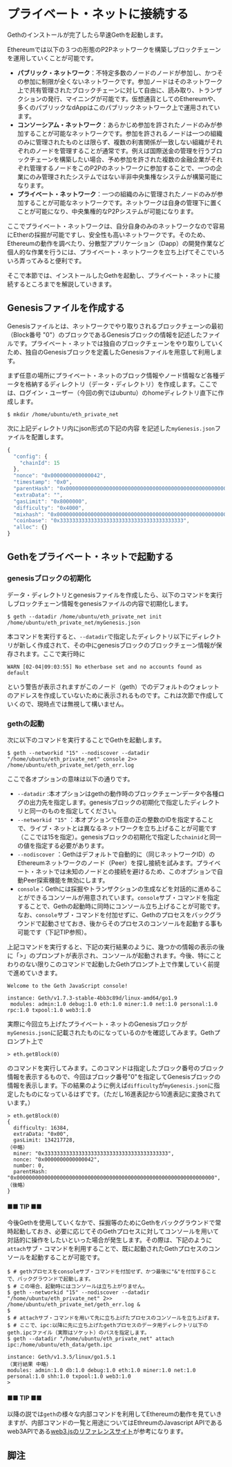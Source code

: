 # プライベート・ネットに接続する

Gethのインストールが完了したら早速Gethを起動します。

Ethereumでは以下の３つの形態のP2Pネットワークを構築しブロックチェーンを運用していくことが可能です。

* **パブリック・ネットワーク**：不特定多数のノードのノードが参加し、かつその参加に制限が全くないネットワークです。参加ノードはそのネットワーク上で共有管理されたブロックチェーンに対して自由に、読み取り、トランザクションの発行、マイニングが可能です。仮想通貨としてのEthereumや、多くのパブリックなdAppはこのパブリックネットワーク上で運用されています。
* **コンソーシアム・ネットワーク**：あらかじめ参加を許されたノードのみが参加することが可能なネットワークです。参加を許されるノードは一つの組織のみに管理されたものとは限らず、複数の利害関係が一致しない組織がそれぞれのノードを管理することが通常です。例えば国際送金の管理を行うブロックチェーンを構築したい場合、予め参加を許された複数の金融企業がそれぞれ管理するノードをこのP2Pのネットワークに参加することで、一つの企業にのみ管理されたシステムではない半非中央集権なシステムが構築可能になります。
* **プライベート・ネットワーク**：一つの組織のみに管理されたノードのみが参加することが可能なネットワークです。ネットワークは自身の管理下に置くことが可能になり、中央集権的なP2Pシステムが可能になります。

ここでプライベート・ネットワークは、自分自身のみのネットワークなので容易にEtherの採掘が可能ですし、安全性も高いネットワークです。そのため、Ethereumの動作を調べたり、分散型アプリケーション（Dapp）の開発作業など個人的な作業を行うには、プライベート・ネットワークを立ち上げてそこでいろいろ弄ってみると便利です。

そこで本節では、インストールしたGethを起動し、プライベート・ネットに接続するところまでを解説していきます。

## Genesisファイルを作成する

Genesisファイルとは、ネットワークでやり取りされるブロックチェーンの最初（Block番号 "0"）のブロックであるGenesisブロックの情報を記述したファイルです。プライベート・ネットでは独自のブロックチェーンをやり取りしていくため、独自のGenesisブロックを定義したGenesisファイルを用意して利用します。

まず任意の場所にプライベート・ネットのブロック情報やノード情報など各種データを格納するディレクトリ（データ・ディレクトリ）を作成します。ここでは、ログイン・ユーザー（今回の例ではubuntu）のhomeディレクトリ直下に作成します。

```text
$ mkdir /home/ubuntu/eth_private_net
```

次に上記ディレクトリ内にjson形式の下記の内容 を記述した`myGenesis.json`ファイルを配置します。

```javascript
{
  "config": {
    "chainId": 15
  },
  "nonce": "0x0000000000000042",
  "timestamp": "0x0",
  "parentHash": "0x0000000000000000000000000000000000000000000000000000000000000000",
  "extraData": "",
  "gasLimit": "0x8000000",
  "difficulty": "0x4000",
  "mixhash": "0x0000000000000000000000000000000000000000000000000000000000000000",
  "coinbase": "0x3333333333333333333333333333333333333333",
  "alloc": {}
}
```

## Gethをプライベート・ネットで起動する

### genesisブロックの初期化

データ・ディレクトリとgenesisファイルを作成したら、以下のコマンドを実行しブロックチェーン情報をgenesisファイルの内容で初期化します。

```text
$ geth --datadir /home/ubuntu/eth_private_net init /home/ubuntu/eth_private_net/myGenesis.json
```

本コマンドを実行すると、`--datadir`で指定したディレクトリ以下にディレクトリが新しく作成されて、その中にgenesisブロックのブロックチェーン情報が保存されます。ここで実行時に

```text
WARN [02-04|09:03:55] No etherbase set and no accounts found as default
```

という警告が表示されますがこのノード（geth）でのデフォルトのウォレットのアドレスを作成していないために表示されるものです。これは次節で作成していくので、現時点では無視して構いません。

### gethの起動

次に以下のコマンドを実行することでGethを起動します。

```text
$ geth --networkid "15" --nodiscover --datadir "/home/ubuntu/eth_private_net" console 2>> /home/ubuntu/eth_private_net/geth_err.log
```

ここで各オプションの意味は以下の通りです。

* `--datadir` :本オプションはgethの動作時のブロックチェーンデータや各種ログの出力先を指定します。genesisブロックの初期化で指定したディレクトリと同一のものを指定してください。
* `--networkid "15"` ：本オプションで任意の正の整数のIDを指定することで、ライブ・ネットとは異なるネットワークを立ち上げることが可能です（ここでは15を指定）。genesisブロックの初期化で指定した`chainid`と同一の値を指定する必要があります。
* `--nodiscover` ：Gethはデフォルトで自動的に（同じネットワークID）のEthereumネットワークのノード（Peer）を探し接続を試みます。プライベート・ネットでは未知のノードとの接続を避けるため、このオプションで自動Peer探索機能を無効にします。
* `console`：Gethには採掘やトランザクションの生成などを対話的に進めることができるコンソールが用意されています。`console`サブ・コマンドを指定することで、Gethの起動時に同時にコンソール立ち上げることが可能です。なお、`console`サブ・コマンドを付加せずに、Gethのプロセスをバックグラウンドで起動させておき、後からそのプロセスのコンソールを起動する事も可能です（下記TIP参照）。

上記コマンドを実行すると、下記の実行結果のように、幾つかの情報の表示の後に「&gt;」のプロンプトが表示され、コンソールが起動されます。今後、特にことわりのない限りこのコマンドで起動したGethプロンプト上で作業していく前提で進めていきます。

```text
Welcome to the Geth JavaScript console!

instance: Geth/v1.7.3-stable-4bb3c89d/linux-amd64/go1.9
 modules: admin:1.0 debug:1.0 eth:1.0 miner:1.0 net:1.0 personal:1.0 rpc:1.0 txpool:1.0 web3:1.0
```

実際に今回立ち上げたプライベート・ネットのGenesisブロックが`myGenesis.json`に記載されたものになっているのかを確認してみます。Gethプロンプト上で

```text
> eth.getBlock(0)
```

のコマンドを実行してみます。このコマンドは指定したブロック番号のブロック情報を表示するもので、今回はブロック番号"0"を指定してGenesisブロックの情報を表示します。下の結果のように例えば`difficulty`が`myGenesis.json`に指定したものになっているはずです。（ただし16進表記から10進表記に変換されています。）

```text
> eth.getBlock(0)
{
  difficulty: 16384,
  extraData: "0x00",
  gasLimit: 134217728,
（中略）
  miner: "0x3333333333333333333333333333333333333333",
  nonce: "0x0000000000000042",
  number: 0,
  parentHash: "0x0000000000000000000000000000000000000000000000000000000000000000",
（後略）
}
```

#### ■■ TIP ■■

今後Gethを使用していくなかで、採掘等のためにGethをバックグラウンドで常時起動しておき、必要に応じてそのGethプロセスに対してコンソールを用いて対話的に操作をしたいといった場合が発生します。その際は、下記のように`attach`サブ・コマンドを利用することで、既に起動されたGethプロセスのコンソールを起動することが可能です。

```text
$ # gethプロセスをconsoleサブ・コマンドを付加せず、かつ最後に"&"を付加することで、バックグラウンドで起動します。
$ # この場合、起動時にはコンソールは立ち上がりません。
$ geth --networkid "15" --nodiscover --datadir "/home/ubuntu/eth_private_net" 2>> /home/ubuntu/eth_private_net/geth_err.log &
$
$ # attachサブ・コマンドを用いて先に立ち上げたプロセスのコンソールを立ち上げます。
$ # ここで、ipc:以降に先に立ち上げたgethプロセスのデータ用ディレクトリ以下のgeth.ipcファイル（実際はソケット）のパスを指定します。
$ geth --datadir "/home/ubuntu/eth_private_net" attach ipc:/home/ubuntu/eth_data/geth.ipc

instance: Geth/v1.3.5/linux/go1.5.1
（実行結果 中略）
modules: admin:1.0 db:1.0 debug:1.0 eth:1.0 miner:1.0 net:1.0 personal:1.0 shh:1.0 txpool:1.0 web3:1.0
>
```

#### ■■ TIP ■■

以降の説では`geth`の様々な内部コマンドを利用してEthereumの動作を見ていきますが、内部コマンドの一覧と用途についてはEthreumのJavascript APIであるweb3APIである[web3.jsのリファレンスサイト](http://web3js.readthedocs.io/en/1.0/)が参考になります。

## 脚注

